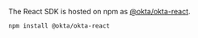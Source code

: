 The React SDK is hosted on npm as [@okta/okta-react](https://www.npmjs.com/package/@okta/okta-react).

```
npm install @okta/okta-react
```
